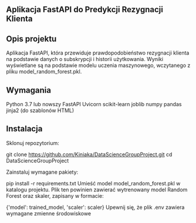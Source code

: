 ## Aplikacja FastAPI do Predykcji Rezygnacji Klienta

## Opis projektu

Aplikacja FastAPI, która przewiduje prawdopodobieństwo rezygnacji klienta na podstawie danych o subskrypcji i historii użytkowania. Wyniki wyświetlane są na podstawie modelu uczenia maszynowego, wczytanego z pliku model_random_forest.pkl.

## Wymagania

Python 3.7 lub nowszy
FastAPI
Uvicorn
scikit-learn
joblib
numpy
pandas
jinja2 (do szablonów HTML)

## Instalacja

Sklonuj repozytorium:

git clone https://github.com/Kiniaka/DataScienceGroupProject.git
cd DataScienceGroupProject

Zainstaluj wymagane pakiety:

pip install -r requirements.txt
Umieść model model_random_forest.pkl w katalogu projektu. Plik ten powinien zawierać wytrenowany model Random Forest oraz skaler, zapisany w formacie:

{'model': trained_model, 'scaler': scaler}
Upewnij się, że plik .env zawiera wymagane zmienne środowiskowe

